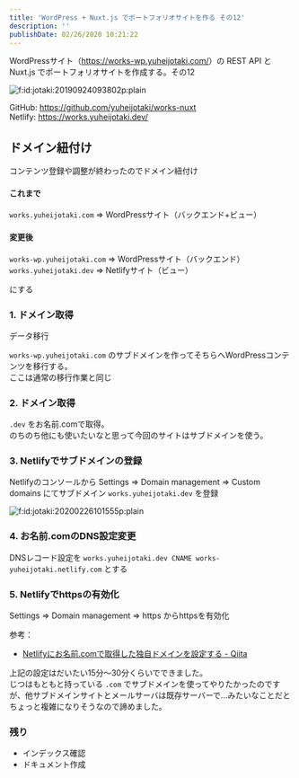 ```yaml
---
title: 'WordPress + Nuxt.js でポートフォリオサイトを作る その12'
description: ''
publishDate: 02/26/2020 10:21:22
---
```


<p>WordPressサイト（<a href="https://works-wp.yuheijotaki.com/">https://works-wp.yuheijotaki.com/</a>）の REST API と Nuxt.js でポートフォリオサイトを作成する。その12</p>

<p><span itemscope itemtype="http://schema.org/Photograph"><img src="/images/hatena/20190924093802.png" alt="f:id:jotaki:20190924093802p:plain" title="f:id:jotaki:20190924093802p:plain" class="hatena-fotolife" itemprop="image"></span></p>

<p>GitHub: <a href="https://github.com/yuheijotaki/works-nuxt">https://github.com/yuheijotaki/works-nuxt</a><br />
Netlify: <a href="https://works.yuheijotaki.dev/">https://works.yuheijotaki.dev/</a></p>

<h2>ドメイン紐付け</h2>

<p>コンテンツ登録や調整が終わったのでドメイン紐付け</p>

<h4>これまで</h4>

<p><code>works.yuheijotaki.com</code> => WordPressサイト（バックエンド+ビュー）</p>

<h4>変更後</h4>

<p><code>works-wp.yuheijotaki.com</code> => WordPressサイト（バックエンド）<br />
<code>works.yuheijotaki.dev</code> => Netlifyサイト（ビュー）</p>

<p>にする</p>

<h3>1. ドメイン取得</h3>

<p>データ移行</p>

<p><code>works-wp.yuheijotaki.com</code> のサブドメインを作ってそちらへWordPressコンテンツを移行する。<br />
ここは通常の移行作業と同じ</p>

<h3>2. ドメイン取得</h3>

<p><code>.dev</code> をお名前.comで取得。<br />
のちのち他にも使いたいなと思って今回のサイトはサブドメインを使う。</p>

<h3>3. Netlifyでサブドメインの登録</h3>

<p>Netlifyのコンソールから Settings => Domain management => Custom domains にてサブドメイン <code>works.yuheijotaki.dev</code> を登録</p>

<p><span itemscope itemtype="http://schema.org/Photograph"><img src="/images/hatena/20200226101555.png" alt="f:id:jotaki:20200226101555p:plain" title="f:id:jotaki:20200226101555p:plain" class="hatena-fotolife" itemprop="image"></span></p>

<h3>4. お名前.comのDNS設定変更</h3>

<p>DNSレコード設定を <code>works.yuheijotaki.dev CNAME works-yuheijotaki.netlify.com</code> とする</p>

<h3>5. Netlifyでhttpsの有効化</h3>

<p>Settings => Domain management => https からhttpsを有効化</p>

<p>参考：</p>

<ul>
<li><a href="https://qiita.com/don-bu-rakko/items/8eb30c7e9a3f9531ba16">Netlifyにお名前.comで取得した独自ドメインを設定する - Qiita</a></li>
</ul>

<p>上記の設定はだいたい15分〜30分くらいでできました。<br />
じつはもともと持っている <code>.com</code> でサブドメインを使ってやりたかったのですが、他サブドメインサイトとメールサーバは既存サーバーで...みたいなことだとちょっと複雑になりそうなので諦めました。</p>

<h3>残り</h3>

<ul>
<li>インデックス確認</li>
<li>ドキュメント作成</li>
</ul>
